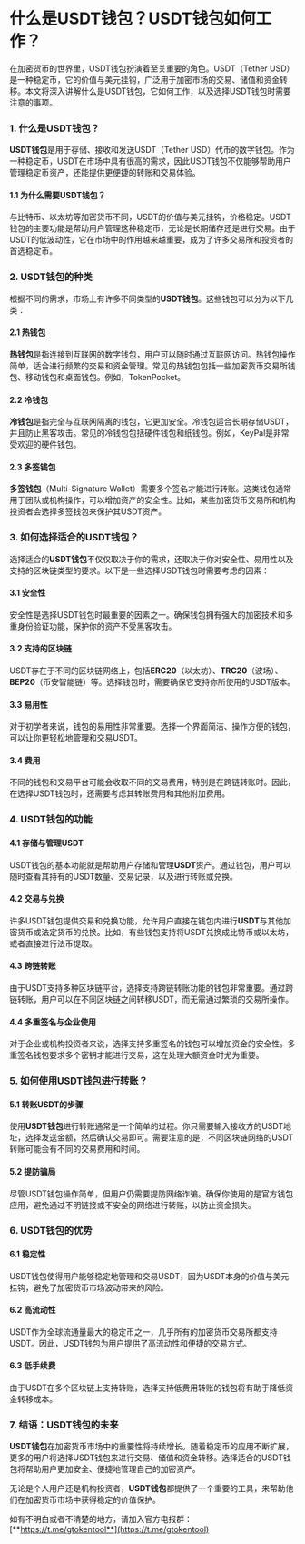# 什么是USDT钱包？USDT钱包如何工作？

在加密货币的世界里，USDT钱包扮演着至关重要的角色。USDT（Tether USD）是一种稳定币，它的价值与美元挂钩，广泛用于加密市场的交易、储值和资金转移。本文将深入讲解什么是USDT钱包，它如何工作，以及选择USDT钱包时需要注意的事项。

### 1. 什么是USDT钱包？ <a href="#id-1.-shen-me-shi-usdt-qian-bao" id="id-1.-shen-me-shi-usdt-qian-bao"></a>

**USDT钱包**是用于存储、接收和发送USDT（Tether USD）代币的数字钱包。作为一种稳定币，USDT在市场中具有很高的需求，因此USDT钱包不仅能够帮助用户管理稳定币资产，还能提供更便捷的转账和交易体验。

#### 1.1 为什么需要USDT钱包？ <a href="#id-1.1-wei-shen-me-xu-yao-usdt-qian-bao" id="id-1.1-wei-shen-me-xu-yao-usdt-qian-bao"></a>

与比特币、以太坊等加密货币不同，USDT的价值与美元挂钩，价格稳定。USDT钱包的主要功能是帮助用户管理这种稳定币，无论是长期储存还是进行交易。由于USDT的低波动性，它在市场中的作用越来越重要，成为了许多交易所和投资者的首选稳定币。

### 2. USDT钱包的种类 <a href="#id-2.-usdt-qian-bao-de-zhong-lei" id="id-2.-usdt-qian-bao-de-zhong-lei"></a>

根据不同的需求，市场上有许多不同类型的**USDT钱包**。这些钱包可以分为以下几类：

#### 2.1 热钱包 <a href="#id-2.1-re-qian-bao" id="id-2.1-re-qian-bao"></a>

**热钱包**是指连接到互联网的数字钱包，用户可以随时通过互联网访问。热钱包操作简单，适合进行频繁的交易和资金管理。常见的热钱包包括一些加密货币交易所钱包、移动钱包和桌面钱包。例如，TokenPocket。

#### 2.2 冷钱包 <a href="#id-2.2-leng-qian-bao" id="id-2.2-leng-qian-bao"></a>

**冷钱包**是指完全与互联网隔离的钱包，它更加安全。冷钱包适合长期存储USDT，并且防止黑客攻击。常见的冷钱包包括硬件钱包和纸钱包。例如，KeyPal是非常受欢迎的硬件钱包。

#### 2.3 多签钱包 <a href="#id-2.3-duo-qian-qian-bao" id="id-2.3-duo-qian-qian-bao"></a>

**多签钱包**（Multi-Signature Wallet）需要多个签名才能进行转账。这类钱包通常用于团队或机构操作，可以增加资产的安全性。比如，某些加密货币交易所和机构投资者会选择多签钱包来保护其USDT资产。

### 3. 如何选择适合的USDT钱包？ <a href="#id-3.-ru-he-xuan-ze-shi-he-de-usdt-qian-bao" id="id-3.-ru-he-xuan-ze-shi-he-de-usdt-qian-bao"></a>

选择适合的**USDT钱包**不仅仅取决于你的需求，还取决于你对安全性、易用性以及支持的区块链类型的要求。以下是一些选择USDT钱包时需要考虑的因素：

#### 3.1 安全性 <a href="#id-3.1-an-quan-xing" id="id-3.1-an-quan-xing"></a>

安全性是选择USDT钱包时最重要的因素之一。确保钱包拥有强大的加密技术和多重身份验证功能，保护你的资产不受黑客攻击。

#### 3.2 支持的区块链 <a href="#id-3.2-zhi-chi-de-qu-kuai-lian" id="id-3.2-zhi-chi-de-qu-kuai-lian"></a>

USDT存在于不同的区块链网络上，包括**ERC20**（以太坊）、**TRC20**（波场）、**BEP20**（币安智能链）等。选择钱包时，需要确保它支持你所使用的USDT版本。

#### 3.3 易用性 <a href="#id-3.3-yi-yong-xing" id="id-3.3-yi-yong-xing"></a>

对于初学者来说，钱包的易用性非常重要。选择一个界面简洁、操作方便的钱包，可以让你更轻松地管理和交易USDT。

#### 3.4 费用 <a href="#id-3.4-fei-yong" id="id-3.4-fei-yong"></a>

不同的钱包和交易平台可能会收取不同的交易费用，特别是在跨链转账时。因此，在选择USDT钱包时，还需要考虑其转账费用和其他附加费用。

### 4. USDT钱包的功能 <a href="#id-4.-usdt-qian-bao-de-gong-neng" id="id-4.-usdt-qian-bao-de-gong-neng"></a>

#### 4.1 存储与管理USDT <a href="#id-4.1-cun-chu-yu-guan-li-usdt" id="id-4.1-cun-chu-yu-guan-li-usdt"></a>

USDT钱包的基本功能就是帮助用户存储和管理**USDT**资产。通过钱包，用户可以随时查看其持有的USDT数量、交易记录，以及进行转账或兑换。

#### 4.2 交易与兑换 <a href="#id-4.2-jiao-yi-yu-dui-huan" id="id-4.2-jiao-yi-yu-dui-huan"></a>

许多USDT钱包提供交易和兑换功能，允许用户直接在钱包内进行**USDT**与其他加密货币或法定货币的兑换。比如，有些钱包支持将USDT兑换成比特币或以太坊，或者直接进行法币提取。

#### 4.3 跨链转账 <a href="#id-4.3-kua-lian-zhuan-zhang" id="id-4.3-kua-lian-zhuan-zhang"></a>

由于USDT支持多种区块链平台，选择支持跨链转账功能的钱包非常重要。通过跨链转账，用户可以在不同区块链之间转移USDT，而无需通过繁琐的交易所操作。

#### 4.4 多重签名与企业使用 <a href="#id-4.4-duo-chong-qian-ming-yu-qi-ye-shi-yong" id="id-4.4-duo-chong-qian-ming-yu-qi-ye-shi-yong"></a>

对于企业或机构投资者来说，选择支持多重签名的钱包可以增加资金的安全性。多重签名钱包要求多个密钥才能进行交易，这在处理大额资金时尤为重要。

### 5. 如何使用USDT钱包进行转账？ <a href="#id-5.-ru-he-shi-yong-usdt-qian-bao-jin-xing-zhuan-zhang" id="id-5.-ru-he-shi-yong-usdt-qian-bao-jin-xing-zhuan-zhang"></a>

#### 5.1 转账USDT的步骤 <a href="#id-5.1-zhuan-zhang-usdt-de-bu-zhou" id="id-5.1-zhuan-zhang-usdt-de-bu-zhou"></a>

使用**USDT钱包**进行转账通常是一个简单的过程。你只需要输入接收方的USDT地址，选择发送金额，然后确认交易即可。需要注意的是，不同区块链网络的USDT转账可能会有不同的交易费用和时间。

#### 5.2 提防骗局 <a href="#id-5.2-di-fang-pian-ju" id="id-5.2-di-fang-pian-ju"></a>

尽管USDT钱包操作简单，但用户仍需要提防网络诈骗。确保你使用的是官方钱包应用，避免通过不明链接或不安全的网络进行转账，以防止资金损失。

### 6. USDT钱包的优势 <a href="#id-6.-usdt-qian-bao-de-you-shi" id="id-6.-usdt-qian-bao-de-you-shi"></a>

#### 6.1 稳定性 <a href="#id-6.1-wen-ding-xing" id="id-6.1-wen-ding-xing"></a>

USDT钱包使得用户能够稳定地管理和交易USDT，因为USDT本身的价值与美元挂钩，避免了加密货币市场波动带来的风险。

#### 6.2 高流动性 <a href="#id-6.2-gao-liu-dong-xing" id="id-6.2-gao-liu-dong-xing"></a>

USDT作为全球流通量最大的稳定币之一，几乎所有的加密货币交易所都支持USDT。因此，USDT钱包为用户提供了高流动性和便捷的交易方式。

#### 6.3 低手续费 <a href="#id-6.3-di-shou-xu-fei" id="id-6.3-di-shou-xu-fei"></a>

由于USDT在多个区块链上支持转账，选择支持低费用转账的钱包将有助于降低资金转移成本。

### 7. 结语：USDT钱包的未来 <a href="#id-7.-jie-yu-usdt-qian-bao-de-wei-lai" id="id-7.-jie-yu-usdt-qian-bao-de-wei-lai"></a>

**USDT钱包**在加密货币市场中的重要性将持续增长。随着稳定币的应用不断扩展，更多的用户将选择USDT钱包来进行交易、储值和资金转移。选择适合的USDT钱包将帮助用户更加安全、便捷地管理自己的加密资产。

无论是个人用户还是机构投资者，**USDT钱包**都提供了一个重要的工具，来帮助他们在加密货币市场中获得稳定的价值保护。

如有不明白或者不清楚的地方，请加入官方电报群：[**https://t.me/gtokentool**](https://t.me/gtokentool)
